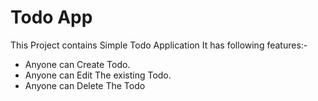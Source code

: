 # Todo App

This Project contains Simple Todo Application
It has following features:-

- Anyone can Create Todo.
- Anyone  can Edit The existing Todo.
- Anyone  can Delete The Todo 
